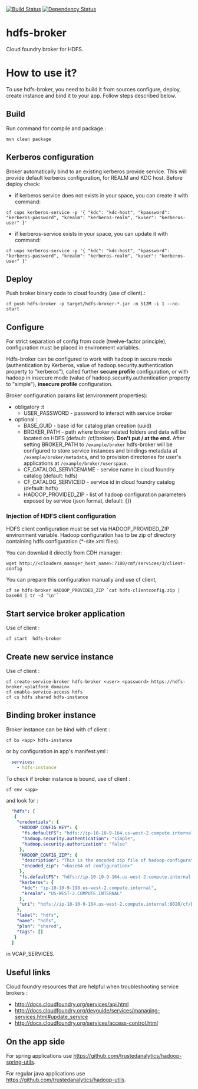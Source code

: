 [![Build Status](https://travis-ci.org/trustedanalytics/hdfs-broker.svg?branch=master)](https://travis-ci.org/trustedanalytics/hdfs-broker)
[![Dependency Status](https://www.versioneye.com/user/projects/5723690aba37ce0031fc1e1d/badge.svg?style=flat)](https://www.versioneye.com/user/projects/5723690aba37ce0031fc1e1d)

hdfs-broker
===========

Cloud foundry broker for HDFS.

# How to use it?
To use hdfs-broker, you need to build it from sources configure, deploy, create instance and bind it to your app. Follow steps described below. 

## Build 
Run command for compile and package.: 
```
mvn clean package
```

## Kerberos configuration
Broker automatically bind to an existing kerberos provide service. This will provide default kerberos configuration, for REALM and KDC host. Before deploy check:

- if kerberos service does not exists in your space, you can create it with command:
```
cf cups kerberos-service -p '{ "kdc": "kdc-host", "kpassword": "kerberos-password", "krealm": "kerberos-realm", "kuser": "kerberos-user" }'
```

- if kerberos-service exists in your space, you can update it with command:
```
cf uups kerberos-service -p '{ "kdc": "kdc-host", "kpassword": "kerberos-password", "krealm": "kerberos-realm", "kuser": "kerberos-user" }'
```

## Deploy 
Push broker binary code to cloud foundry (use cf client).:
```
cf push hdfs-broker -p target/hdfs-broker-*.jar -m 512M -i 1 --no-start
```

## Configure
For strict separation of config from code (twelve-factor principle), configuration must be placed in environment variables.
 
Hdfs-broker can be configured to work with hadoop in secure mode (authentication by Kerberos, value of hadoop.security.authentication property to "kerberos"),
called further **secure profile** configuration, or with hadoop in insecure mode (value of hadoop.security.authentication property to "simple"), 
**insecure profile** configuration.

Broker configuration params list (environment properties):
* obligatory :t
  * USER_PASSWORD - password to interact with service broker
* optional :
  * BASE_GUID - base id for catalog plan creation (uuid)
  * BROKER_PATH - path where broker related folders and data will be located on HDFS (default: /cf/broker). **Don't put / at the end.** After setting BROKER_PATH to ```/example/broker``` hdfs-broker will be configured to store service instances and bindings metadata at ```/example/broker/metadata```, and to provision directories for user's applications at ```/example/broker/userspace```.
  * CF_CATALOG_SERVICENAME - service name in cloud foundry catalog (default: hdfs)
  * CF_CATALOG_SERVICEID - service id in cloud foundry catalog (default: hdfs)
  * HADOOP_PROVIDED_ZIP - list of hadoop configuration parameters exposed by service (json format, default: {})

### Injection of HDFS client configuration
HDFS client configuration must be set via HADOOP_PROVIDED_ZIP environment variable. Hadoop configuration has to be zip of directory containing hdfs configuration (*-site.xml files).

You can downlad it directly from CDH manager:
```
wget http://<cloudera_manager_host_name>:7180/cmf/services/3/client-config
```

You can prepare this configuration manually and use cf client,  
```
cf se hdfs-broker HADOOP_PROVIDED_ZIP `cat hdfs-clientconfig.zip | base64 | tr -d '\n'`
```

## Start  service broker application

Use cf client :
```
cf start  hdfs-broker
```

## Create new service instance 
  
Use cf client : 
```
cf create-service-broker hdfs-broker <user> <password> https://hdfs-broker.<platform_domain>
cf enable-service-access hdfs
cf cs hdfs shared hdfs-instance
```

## Binding broker instance

Broker instance can be bind with cf client :
```
cf bs <app> hdfs-instance
```
or by configuration in app's manifest.yml : 
```yaml
  services:
    - hdfs-instance
```

To check if broker instance is bound, use cf client : 
```
cf env <app>
```
and look for : 
```yaml
  "hdfs": [
   {
    "credentials": {
     "HADOOP_CONFIG_KEY": {
      "fs.defaultFS": "hdfs://ip-10-10-9-164.us-west-2.compute.internal:8020",
      "hadoop.security.authentication": "simple",
      "hadoop.security.authorization": "false"
     },
     "HADOOP_CONFIG_ZIP": {
      "description": "This is the encoded zip file of hadoop-configuration",
      "encoded_zip": "<base64 of configuration>"
     },
     "fs.defaultFS": "hdfs://ip-10-10-9-164.us-west-2.compute.internal:8020",
     "kerberos": {
      "kdc": "ip-10-10-9-198.us-west-2.compute.internal",
      "krealm": "US-WEST-2.COMPUTE.INTERNAL"
     },
     "uri": "hdfs://ip-10-10-9-164.us-west-2.compute.internal:8020/cf/broker/instances/46f285c5-638e-4e30-9d68-7690928a8a29/"
    },
    "label": "hdfs",
    "name": "hdfs",
    "plan": "shared",
    "tags": []
   }
  ]
```
in VCAP_SERVICES.

## Useful links

Cloud foundry resources that are helpful when troubleshooting service brokers : 
 * http://docs.cloudfoundry.org/services/api.html
 * http://docs.cloudfoundry.org/devguide/services/managing-services.html#update_service
 * http://docs.cloudfoundry.org/services/access-control.html

## On the app side

For spring applications use https://github.com/trustedanalytics/hadoop-spring-utils. 

For regular java applications use https://github.com/trustedanalytics/hadoop-utils. 
